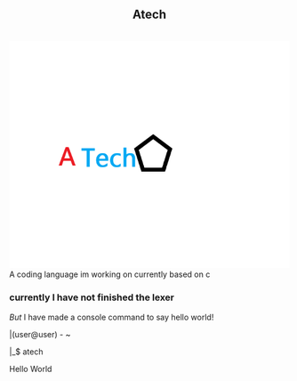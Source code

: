 <h2 align="center"> Atech </h2>

<br>

<div align="center">
  <img src="https://github.com/wijiler/Atech/blob/Logo/Atech_Logo.png" alt="Logo didnt load :/"/>
</div>
A coding language im working on currently based on c

<br>

<h3> currently I have not finished the lexer </h3>

*But* I have made a console command to say hello world!

|(user@user) - ~

|_$ atech

Hello World


